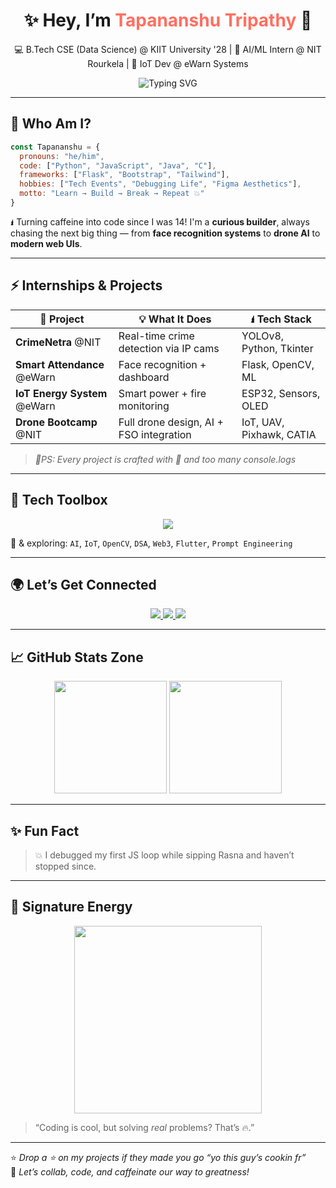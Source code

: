 <h1 align="center">✨ Hey, I’m <span style="color:#FF6F61">Tapananshu Tripathy</span> 👋</h1>

<p align="center">
  💻 B.Tech CSE (Data Science) @ KIIT University '28 | 🤖 AI/ML Intern @ NIT Rourkela | 🚀 IoT Dev @ eWarn Systems  
</p>

<p align="center">
  <img src="https://readme-typing-svg.herokuapp.com?font=Fira+Code&pause=1000&color=FF6F61&center=true&vCenter=true&width=435&lines=Building+things+that+matter+🚀;Solving+real+world+problems+💡;Tech+is+my+canvas+🎨" alt="Typing SVG" />
</p>

---

## 🧠 Who Am I?

```js
const Tapananshu = {
  pronouns: "he/him",
  code: ["Python", "JavaScript", "Java", "C"],
  frameworks: ["Flask", "Bootstrap", "Tailwind"],
  hobbies: ["Tech Events", "Debugging Life", "Figma Aesthetics"],
  motto: "Learn → Build → Break → Repeat 💥"
}
```

🖠️ Turning caffeine into code since I was 14! I'm a **curious builder**, always chasing the next big thing — from **face recognition systems** to **drone AI** to **modern web UIs**.

---

## ⚡ Internships & Projects

| 🚀 Project | 💡 What It Does | 🖠️ Tech Stack |
|-----------|----------------|---------------|
| **CrimeNetra** @NIT | Real-time crime detection via IP cams | YOLOv8, Python, Tkinter |
| **Smart Attendance** @eWarn | Face recognition + dashboard | Flask, OpenCV, ML |
| **IoT Energy System** @eWarn | Smart power + fire monitoring | ESP32, Sensors, OLED |
| **Drone Bootcamp** @NIT | Full drone design, AI + FSO integration | IoT, UAV, Pixhawk, CATIA |

> *📍PS: Every project is crafted with 💖 and too many console.logs*

---

## 🔧 Tech Toolbox

<div align="center">
  <img src="https://skillicons.dev/icons?i=python,java,js,html,css,flask,git,github,figma,arduino,vscode,firebase&perline=7" />
</div>

🧠 & exploring: `AI`, `IoT`, `OpenCV`, `DSA`, `Web3`, `Flutter`, `Prompt Engineering`

---

## 🌍 Let’s Get Connected

<p align="center">
  <a href="https://www.linkedin.com/in/tapananshutripathy/" target="_blank">
    <img src="https://img.shields.io/badge/-LinkedIn-0A66C2?style=for-the-badge&logo=linkedin&logoColor=white" />
  </a>
  <a href="mailto:tapananshutripathy13052006@outlook.com">
    <img src="https://img.shields.io/badge/-Email-EA4335?style=for-the-badge&logo=gmail&logoColor=white" />
  </a>
  <a href="https://github.com/TapananshuTripathy">
    <img src="https://img.shields.io/badge/-GitHub-181717?style=for-the-badge&logo=github&logoColor=white" />
  </a>
</p>

---

## 📈 GitHub Stats Zone

<p align="center">
  <img src="https://github-readme-stats.vercel.app/api?username=TapananshuTripathy&show_icons=true&theme=radical" height="180"/>
  <img src="https://github-readme-streak-stats.herokuapp.com/?user=TapananshuTripathy&theme=radical" height="180"/>
</p>

---

## ✨ Fun Fact

> 💥 I debugged my first JS loop while sipping Rasna and haven’t stopped since.

---

## 🧳 Signature Energy

<p align="center">
  <img src="https://media.giphy.com/media/qgQUggAC3Pfv687qPC/giphy.gif" width="300" />
</p>

> “Coding is cool, but solving *real* problems? That’s 🔥.”

---

⭐ *Drop a ⭐ on my projects if they made you go “yo this guy’s cookin fr”*  
🎯 *Let’s collab, code, and caffeinate our way to greatness!*


<!---
TAPANANSHUTRIPATHY/TAPANANSHUTRIPATHY is a ✨ special ✨ repository because its `README.md` (this file) appears on your GitHub profile.
You can click the Preview link to take a look at your changes.
--->
